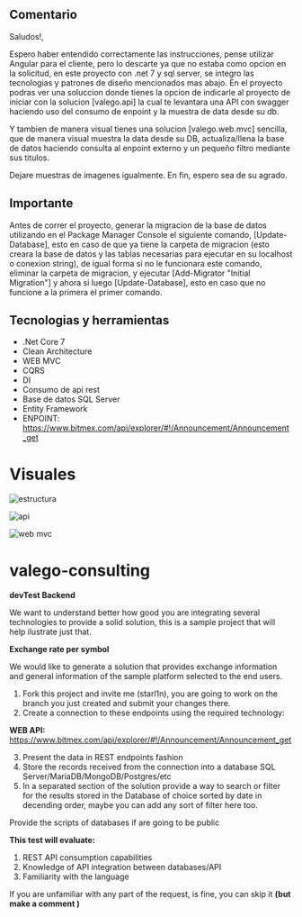 ## Comentario
Saludos!,

Espero haber entendido correctamente las instrucciones, pense utilizar Angular para el cliente, pero lo descarte ya que no estaba como opcion en la solicitud, en este proyecto con .net 7 y sql server, se integro las tecnologias y patrones de diseño mencionados mas abajo. En el proyecto podras ver una soluccion donde tienes la opcion de indicarle al proyecto de iniciar con la solucion [valego.api] la cual te levantara una API con swagger haciendo uso del consumo de enpoint y la muestra de data desde su db.

Y tambien de manera visual tienes una solucion [valego.web.mvc] sencilla, que de manera visual muestra la data desde su DB, actualiza/llena la base de datos haciendo consulta al enpoint externo y un pequeño filtro mediante sus titulos.

Dejare muestras de imagenes igualmente. En fin, espero sea de su agrado.

## Importante
Antes de correr el proyecto, generar la migracion de la base de datos utilizando en el Package Manager Console el siguiente comando, [Update-Database], esto en caso de que ya tiene la carpeta de migracion (esto creara la base de datos y las tablas necesarias para ejecutar en su localhost o conexion string), de igual forma si no le funcionara este comando, eliminar la carpeta de migracion, y ejecutar [Add-Migrator "Initial Migration"] y ahora si luego [Update-Database], esto en caso que no funcione a la primera el primer comando.


## Tecnologias y herramientas
* .Net Core 7
* Clean Architecture
* WEB MVC
* CQRS
* DI
* Consumo de api rest
* Base de datos SQL Server
* Entity Framework
* ENPOINT: https://www.bitmex.com/api/explorer/#!/Announcement/Announcement_get



# Visuales
![estructura](https://github.com/wilbrenrosario/valego-consulting/assets/41119318/6cecde76-ed70-4b70-a54b-ede7fd65d873)

![api](https://github.com/wilbrenrosario/valego-consulting/assets/41119318/2091bbf5-141d-4b0f-8755-d5290a6be335)

![web mvc](https://github.com/wilbrenrosario/valego-consulting/assets/41119318/573dfcb8-d791-47b9-834a-ad79a84a02db)





# valego-consulting

 **devTest Backend**
 
We want to understand better how good you are integrating several technologies to provide a solid solution, this is a sample project that will help ilustrate just that.

**Exchange rate per symbol**

We would like to generate a solution that provides exchange information and general information of the sample platform selected to the end users.

1. Fork this project and invite me (starl1n), you are going to work on the branch you just created and submit your changes there.
2. Create a connection to these endpoints using the required technology:


**WEB API:**
https://www.bitmex.com/api/explorer/#!/Announcement/Announcement_get

3. Present the data in REST endpoints fashion 
4. Store the records received from the connection into a database SQL Server/MariaDB/MongoDB/Postgres/etc
5. In a separated section of the solution provide a way to search or filter for the results stored in the Database of choice sorted by date in decending order, maybe you can add any sort of filter here too.

Provide the scripts of databases if are going to be public 

**This test will evaluate:**
1. REST API consumption capabilities
2. Knowledge of API integration between databases/API
3. Familiarity with the language


If you are unfamiliar with any part of the request, is fine, you can skip it **(but make a comment )**
